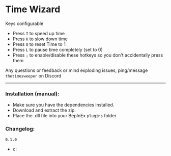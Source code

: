 # Time Wizard
Keys configurable
- Press `I` to speed up time
- Press `K` to slow down time
- Press `O` to reset Time to 1
- Press `L` to pause time completely (set to 0)
- Press `;` to enable/disable these hotkeys so you don't accidentally press them

Any questions or feedback or mind exploding issues, ping/message `thetimesweeper` on Discord
___

### Installation (manual):
- Make sure you have the dependencies installed.
- Download and extract the zip.
- Place the .dll file into your BepInEx `plugins` folder

### Changelog:

`0.1.0`
 - c:
